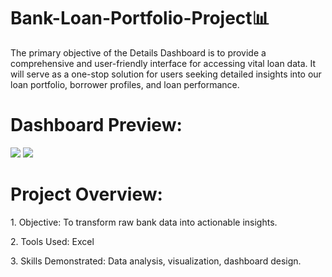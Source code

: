# Bank-Loan-Portfolio-Project📊

The primary objective of the Details Dashboard is to provide a comprehensive and user-friendly interface for accessing vital loan data. It will serve as a one-stop solution for users seeking detailed insights into our loan portfolio, borrower profiles, and loan performance.

<h1>Dashboard Preview:</h1>

<img src="https://github.com/user-attachments/assets/6ddccc37-915e-46c1-83e1-cf0a78420a81">
<img src="https://github.com/user-attachments/assets/0fccff7d-2c0c-40d6-93bd-4f80e0d5b677">


<h1>Project Overview:</h1>
<p>1. Objective: To transform raw bank data into actionable insights.</p>
<p>2. Tools Used: Excel</p>
<p>3. Skills Demonstrated: Data analysis, visualization, dashboard design.</p>








